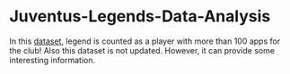 # Juventus-Legends-Data-Analysis

In this [dataset](https://www.kaggle.com/datasets/mitsuyasuhoshino/juventus-fc-legends/data), legend is counted as a player with more than 100 apps for the club! Also this dataset is not updated. However, it can provide some interesting information.
